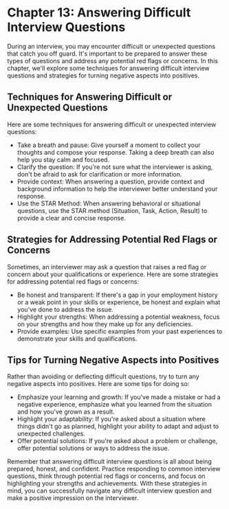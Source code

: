Chapter 13: Answering Difficult Interview Questions
===================================================

During an interview, you may encounter difficult or unexpected questions that catch you off guard. It's important to be prepared to answer these types of questions and address any potential red flags or concerns. In this chapter, we'll explore some techniques for answering difficult interview questions and strategies for turning negative aspects into positives.

Techniques for Answering Difficult or Unexpected Questions
----------------------------------------------------------

Here are some techniques for answering difficult or unexpected interview questions:

* Take a breath and pause: Give yourself a moment to collect your thoughts and compose your response. Taking a deep breath can also help you stay calm and focused.
* Clarify the question: If you're not sure what the interviewer is asking, don't be afraid to ask for clarification or more information.
* Provide context: When answering a question, provide context and background information to help the interviewer better understand your response.
* Use the STAR Method: When answering behavioral or situational questions, use the STAR method (Situation, Task, Action, Result) to provide a clear and concise response.

Strategies for Addressing Potential Red Flags or Concerns
---------------------------------------------------------

Sometimes, an interviewer may ask a question that raises a red flag or concern about your qualifications or experience. Here are some strategies for addressing potential red flags or concerns:

* Be honest and transparent: If there's a gap in your employment history or a weak point in your skills or experience, be honest and explain what you've done to address the issue.
* Highlight your strengths: When addressing a potential weakness, focus on your strengths and how they make up for any deficiencies.
* Provide examples: Use specific examples from your past experiences to demonstrate your skills and qualifications.

Tips for Turning Negative Aspects into Positives
------------------------------------------------

Rather than avoiding or deflecting difficult questions, try to turn any negative aspects into positives. Here are some tips for doing so:

* Emphasize your learning and growth: If you've made a mistake or had a negative experience, emphasize what you learned from the situation and how you've grown as a result.
* Highlight your adaptability: If you're asked about a situation where things didn't go as planned, highlight your ability to adapt and adjust to unexpected challenges.
* Offer potential solutions: If you're asked about a problem or challenge, offer potential solutions or ways to address the issue.

Remember that answering difficult interview questions is all about being prepared, honest, and confident. Practice responding to common interview questions, think through potential red flags or concerns, and focus on highlighting your strengths and achievements. With these strategies in mind, you can successfully navigate any difficult interview question and make a positive impression on the interviewer.
